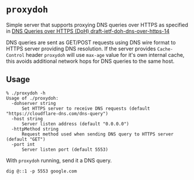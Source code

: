 # `proxydoh`

Simple server that supports proxying DNS queries over HTTPS as specified in [DNS Queries over HTTPS (DoH) draft-ietf-doh-dns-over-https-14](https://tools.ietf.org/html/draft-ietf-doh-dns-over-https-14)

DNS queries are sent as GET/POST requests using DNS wire format to HTTPS server providing DNS resolution. If the server provides `Cache-Control` header
`proxydoh` will use `max-age` value for it's own internal cache, this avoids additional network hops for DNS queries to the same host.

## Usage
```
% ./proxydoh -h
Usage of ./proxydoh:
  -dohserver string
      Set HTTPS server to receive DNS requests (default "https://cloudflare-dns.com/dns-query")
  -host string
      Server listen address (default "0.0.0.0")
  -httpMethod string
      Request method used when sending DNS query to HTTPS server (default "GET")
  -port int
      Server listen port (default 5553)
```

With `proxydoh` running, send it a DNS query.

```
dig @::1 -p 5553 google.com
```
